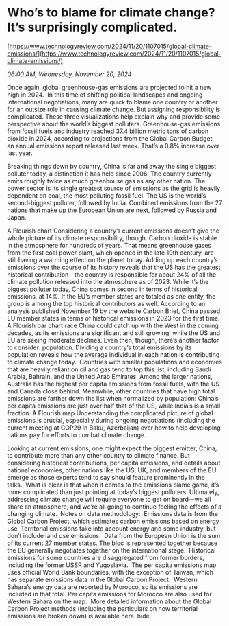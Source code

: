 # Who’s to blame for climate change? It’s surprisingly complicated.

[https://www.technologyreview.com/2024/11/20/1107015/global-climate-emissions/](https://www.technologyreview.com/2024/11/20/1107015/global-climate-emissions/)

*06:00 AM, Wednesday, November 20, 2024*

Once again, global greenhouse-gas emissions are projected to hit a new high in 2024.  In this time of shifting political landscapes and ongoing international negotiations, many are quick to blame one country or another for an outsize role in causing climate change.   But assigning responsibility is complicated. These three visualizations help explain why and provide some perspective about the world’s biggest polluters. Greenhouse-gas emissions from fossil fuels and industry reached 37.4 billion metric tons of carbon dioxide in 2024, according to projections from the Global Carbon Budget, an annual emissions report released last week. That’s a 0.8% increase over last year.

Breaking things down by country, China is far and away the single biggest polluter today, a distinction it has held since 2006. The country currently emits roughly twice as much greenhouse gas as any other nation. The power sector is its single greatest source of emissions as the grid is heavily dependent on coal, the most polluting fossil fuel. The US is the world’s second-biggest polluter, followed by India. Combined emissions from the 27 nations that make up the European Union are next, followed by Russia and Japan.

A Flourish chart Considering a country’s current emissions doesn’t give the whole picture of its climate responsibility, though. Carbon dioxide is stable in the atmosphere for hundreds of years. That means greenhouse gases from the first coal power plant, which opened in the late 19th century, are still having a warming effect on the planet today. Adding up each country’s emissions over the course of its history reveals that the US has the greatest historical contribution—the country is responsible for about 24% of all the climate pollution released into the atmosphere as of 2023. While it’s the biggest polluter today, China comes in second in terms of historical emissions, at 14%. If the EU’s member states are totaled as one entity, the group is among the top historical contributors as well. According to an analysis published November 19 by the website Carbon Brief, China passed EU member states in terms of historical emissions in 2023 for the first time.  A Flourish bar chart race China could catch up with the West in the coming decades, as its emissions are significant and still growing, while the US and EU are seeing moderate declines. Even then, though, there’s another factor to consider: population. Dividing a country’s total emissions by its population reveals how the average individual in each nation is contributing to climate change today.  Countries with smaller populations and economies that are heavily reliant on oil and gas tend to top this list, including Saudi Arabia, Bahrain, and the United Arab Emirates. Among the larger nations, Australia has the highest per capita emissions from fossil fuels, with the US and Canada close behind. Meanwhile, other countries that have high total emissions are farther down the list when normalized by population: China’s per capita emissions are just over half that of the US, while India’s is a small fraction. A Flourish map Understanding the complicated picture of global emissions is crucial, especially during ongoing negotiations (including the current meeting at COP29 in Baku, Azerbaijan) over how to help developing nations pay for efforts to combat climate change.

Looking at current emissions, one might expect the biggest emitter, China, to contribute more than any other country to climate finance. But considering historical contributions, per capita emissions, and details about national economies, other nations like the US, UK, and members of the EU emerge as those experts tend to say should feature prominently in the talks.  What is clear is that when it comes to the emissions blame game, it’s more complicated than just pointing at today’s biggest polluters. Ultimately, addressing climate change will require everyone to get on board—we all share an atmosphere, and we’re all going to continue feeling the effects of a changing climate.   Notes on data methodology:   Emissions data is from the Global Carbon Project, which estimates carbon emissions based on energy use. Territorial emissions take into account energy and some industry, but don’t include land use emissions.  Data from the European Union is the sum of its current 27 member states. The bloc is represented together because the EU generally negotiates together on the international stage.  Historical emissions for some countries are disaggregated from former borders, including the former USSR and Yugoslavia.  The per capita emissions map uses official World Bank boundaries, with the exception of Taiwan, which has separate emissions data in the Global Carbon Project.  Western Sahara’s energy data are reported by Morocco, so its emissions are included in that total. Per capita emissions for Morocco are also used for Western Sahara on the map.  More detailed information about the Global Carbon Project methods (including the particulars on how territorial emissions are broken down) is available here.   hide


